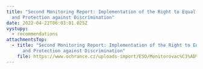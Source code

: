 ```yaml
---
title: "Second Monitoring Report: Implementation of the Right to Equal Treatment
  and Protection against Discrimination"
date: 2022-04-22T06:03:01.025Z
vystupy:
  - recommendations
attachmentsTop:
  - title: "Second Monitoring Report: Implementation of the Right to Equal Treatment
      and Protection against Discrimination"
    file: https://www.ochrance.cz/uploads-import/ESO/Monitorovac%C3%AD%20zpr%C3%A1va%20DIS%202021%20online%20EN.pdf
---
```

